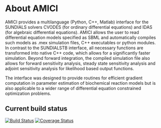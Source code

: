 # About AMICI


AMICI provides a multilanguage (Python, C++, Matlab) interface for the SUNDIALS solvers CVODES (for ordinary differential equations) and IDAS (for algebraic differential equations). AMICI allows the user to read differential equation models specified as SBML and automatically compiles such models as .mex simulation files, C++ executables or python modules. In contrast to the SUNDIALSTB interface, all necessary functions are transformed into native C++ code, which allows for a significantly faster simulation. Beyond forward integration, the compiled simulation file also allows for forward sensitivity analysis, steady state sensitivity analysis and adjoint sensitivity analysis for likelihood based output functions.

The interface was designed to provide routines for efficient gradient computation in parameter estimation of biochemical reaction models but is also applicable to a wider range of differential equation constrained optimization problems.

## Current build status

[![Build Status](https://travis-ci.org/ICB-DCM/AMICI.svg?branch=master)](https://travis-ci.org/ICB-DCM/AMICI)
[![Coverage Status](https://coveralls.io/repos/github/ICB-DCM/AMICI/badge.svg?branch=master)](https://coveralls.io/github/ICB-DCM/AMICI?branch=master)



